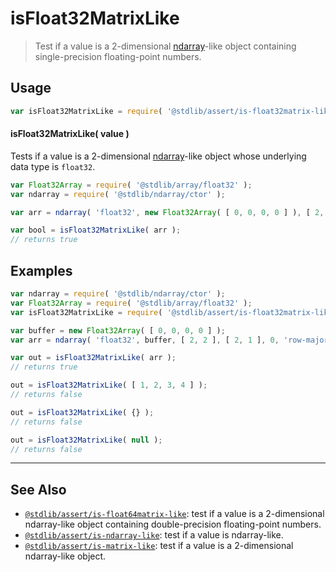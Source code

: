 <!--

@license Apache-2.0

Copyright (c) 2020 The Stdlib Authors.

Licensed under the Apache License, Version 2.0 (the "License");
you may not use this file except in compliance with the License.
You may obtain a copy of the License at

   http://www.apache.org/licenses/LICENSE-2.0

Unless required by applicable law or agreed to in writing, software
distributed under the License is distributed on an "AS IS" BASIS,
WITHOUT WARRANTIES OR CONDITIONS OF ANY KIND, either express or implied.
See the License for the specific language governing permissions and
limitations under the License.

-->

# isFloat32MatrixLike

> Test if a value is a 2-dimensional [ndarray][@stdlib/ndarray/ctor]-like object containing single-precision floating-point numbers.

<section class="usage">

## Usage

```javascript
var isFloat32MatrixLike = require( '@stdlib/assert/is-float32matrix-like' );
```

#### isFloat32MatrixLike( value )

Tests if a value is a 2-dimensional [ndarray][@stdlib/ndarray/ctor]-like object whose underlying data type is `float32`.

```javascript
var Float32Array = require( '@stdlib/array/float32' );
var ndarray = require( '@stdlib/ndarray/ctor' );

var arr = ndarray( 'float32', new Float32Array( [ 0, 0, 0, 0 ] ), [ 2, 2 ], [ 2, 1 ], 0, 'row-major' );

var bool = isFloat32MatrixLike( arr );
// returns true
```

</section>

<!-- /.usage -->

<section class="examples">

## Examples

<!-- eslint no-undef: "error" -->

```javascript
var ndarray = require( '@stdlib/ndarray/ctor' );
var Float32Array = require( '@stdlib/array/float32' );
var isFloat32MatrixLike = require( '@stdlib/assert/is-float32matrix-like' );

var buffer = new Float32Array( [ 0, 0, 0, 0 ] );
var arr = ndarray( 'float32', buffer, [ 2, 2 ], [ 2, 1 ], 0, 'row-major' );

var out = isFloat32MatrixLike( arr );
// returns true

out = isFloat32MatrixLike( [ 1, 2, 3, 4 ] );
// returns false

out = isFloat32MatrixLike( {} );
// returns false

out = isFloat32MatrixLike( null );
// returns false
```

</section>

<!-- /.examples -->

<!-- Section for related `stdlib` packages. Do not manually edit this section, as it is automatically populated. -->

<section class="related">

* * *

## See Also

-   <span class="package-name">[`@stdlib/assert/is-float64matrix-like`][@stdlib/assert/is-float64matrix-like]</span><span class="delimiter">: </span><span class="description">test if a value is a 2-dimensional ndarray-like object containing double-precision floating-point numbers.</span>
-   <span class="package-name">[`@stdlib/assert/is-ndarray-like`][@stdlib/assert/is-ndarray-like]</span><span class="delimiter">: </span><span class="description">test if a value is ndarray-like.</span>
-   <span class="package-name">[`@stdlib/assert/is-matrix-like`][@stdlib/assert/is-matrix-like]</span><span class="delimiter">: </span><span class="description">test if a value is a 2-dimensional ndarray-like object.</span>

</section>

<!-- /.related -->

<!-- Section for all links. Make sure to keep an empty line after the `section` element and another before the `/section` close. -->

<section class="links">

[@stdlib/ndarray/ctor]: https://github.com/stdlib-js/ndarray-ctor

<!-- <related-links> -->

[@stdlib/assert/is-float64matrix-like]: https://github.com/stdlib-js/assert/tree/main/is-float64matrix-like

[@stdlib/assert/is-ndarray-like]: https://github.com/stdlib-js/assert/tree/main/is-ndarray-like

[@stdlib/assert/is-matrix-like]: https://github.com/stdlib-js/assert/tree/main/is-matrix-like

<!-- </related-links> -->

</section>

<!-- /.links -->
